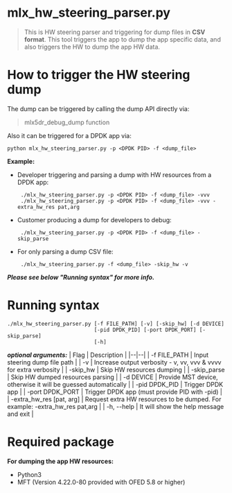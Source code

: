 # mlx_hw_steering_parser.py
> This is HW steering parser and triggering for dump files in **CSV
> format**. 
> This tool triggers the app to dump the app specific data,
> and also triggers the HW to dump the app HW data.
> 
How to trigger the HW steering dump
===================================
The dump can be triggered by calling the dump API directly via:
>  mlx5dr_debug_dump function

Also it can be triggered for a DPDK app via:

    python mlx_hw_steering_parser.py -p <DPDK PID> -f <dump_file>

**Example:**
 - Developer triggering and parsing a dump with HW resources from a DPDK app:
 
        ./mlx_hw_steering_parser.py -p <DPDK PID> -f <dump_file> -vvv
        ./mlx_hw_steering_parser.py -p <DPDK PID> -f <dump_file> -vvv -extra_hw_res pat,arg
   
 - Customer producing a dump for developers to debug:
 
        ./mlx_hw_steering_parser.py -p <DPDK PID> -f <dump_file> -skip_parse
  
 - For only parsing a dump CSV file:

        ./mlx_hw_steering_parser.py -f <dump_file> -skip_hw -v

 ***Please see below "Running syntax" for more info.***
 
Running syntax
==============

    ./mlx_hw_steering_parser.py [-f FILE_PATH] [-v] [-skip_hw] [-d DEVICE]
                                [-pid DPDK_PID] [-port DPDK_PORT] [-skip_parse]
                                [-h]

***optional arguments:***
| Flag | Description |
|--|--|
| -f FILE_PATH | Input steering dump file path |
| -v | Increase output verbosity - v, vv, vvv & vvvv for extra verbosity |
| -skip_hw | Skip HW resources dumping |
| -skip_parse | Skip HW dumped resources parsing |
| -d DEVICE | Provide MST device, otherwise it will be guessed automatically |
| -pid DPDK_PID | Trigger DPDK app <PID> |
| -port DPDK_PORT | Trigger DPDK app <PORT> (must provide PID with -pid) |
| -extra_hw_res [pat, arg] | Request extra HW resources to be dumped. For example: -extra_hw_res pat,arg |
| -h, --help | It will show the help message and exit |

Required package
===================
**For dumping the app HW resources:**
 - Python3
 - MFT (Version 4.22.0-80 provided with OFED 5.8 or higher)
